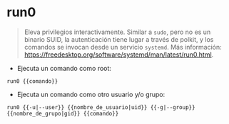 # run0

> Eleva privilegios interactivamente.
> Similar a `sudo`, pero no es un binario SUID, la autenticación tiene lugar a través de polkit, y los comandos se invocan desde un servicio `systemd`.
> Más información: <https://freedesktop.org/software/systemd/man/latest/run0.html>.

- Ejecuta un comando como root:

`run0 {{comando}}`

- Ejecuta un comando como otro usuario y/o grupo:

`run0 {{-u|--user}} {{nombre_de_usuario|uid}} {{-g|--group}} {{nombre_de_grupo|gid}} {{comando}}`
